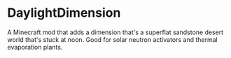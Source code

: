 # DaylightDimension
A Minecraft mod that adds a dimension that's a superflat sandstone desert world that's stuck at noon. Good for solar neutron activators and thermal evaporation plants.
